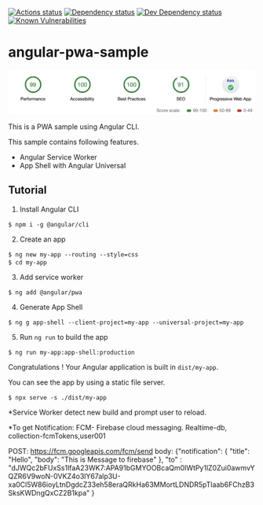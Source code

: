 [![Actions status][actions-image]][actions-url]
[![Dependency status][david-dm-image]][david-dm-url]
[![Dev Dependency status][david-dm-dev-image]][david-dm-dev-url]
[![Known Vulnerabilities][snyk-image]][snyk-url]

# angular-pwa-sample

![lightouse](./lighthouse.png)

This is a PWA sample using Angular CLI.

This sample contains following features.
- Angular Service Worker
- App Shell with Angular Universal

## Tutorial

1. Install Angular CLI

```shell
$ npm i -g @angular/cli
```

2. Create an app

```shell
$ ng new my-app --routing --style=css
$ cd my-app
```

3. Add service worker

```shell
$ ng add @angular/pwa
```

4. Generate App Shell

```shell
$ ng g app-shell --client-project=my-app --universal-project=my-app
```

5. Run `ng run` to build the app

```shell
$ ng run my-app:app-shell:production
```

Congratulations ! Your Angular application is built in `dist/my-app`.

You can see the app by using a static file server.

```
$ npx serve -s ./dist/my-app
```

[actions-url]:https://github.com/puku0x/angular-pwa-sample/actions
[actions-image]:https://action-badges.now.sh/puku0x/angular-pwa-sample?branch=master
[david-dm-url]:https://david-dm.org/puku0x/angular-pwa-sample
[david-dm-image]:https://david-dm.org/puku0x/angular-pwa-sample.svg
[david-dm-dev-url]:https://david-dm.org/puku0x/angular-pwa-sample?type=dev
[david-dm-dev-image]:https://david-dm.org/puku0x/angular-pwa-sample/dev-status.svg
[snyk-url]:https://snyk.io/test/github/puku0x/angular-pwa-sample
[snyk-image]:https://snyk.io/test/github/puku0x/angular-pwa-sample/badge.svg



*Service Worker detect new build and prompt user to reload.

*To get Notification:
FCM- Firebase cloud messaging.
Realtime-db, collection-fcmTokens,user001

POST: https://fcm.googleapis.com/fcm/send
body:
{"notification": {
  "title": "Hello", 
  "body": "This is Message to firebase"
 },
 "to" : "dJWQc2bFUxSs1lfaA23WK7:APA91bGMYOOBcaQm0IWtPy1lZ0Zui0awmvYQZR6V9woN-0VKZ4o3lY67alp3U-xa0Cl5W86ioyLtnDgdcZ33eh58eraQRkHa63MMortLDNDR5pTlaab6FChzB3SksKWDngQxCZ2B1kpa"
}
